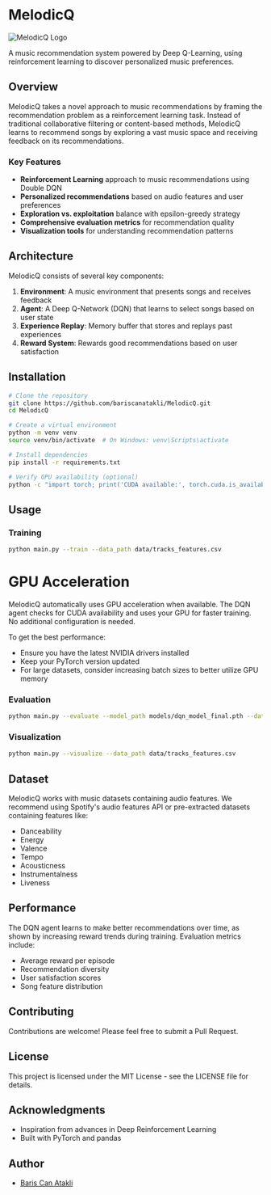 # MelodicQ

![MelodicQ Logo](./assets/melodicq_logo.png)

A music recommendation system powered by Deep Q-Learning, using reinforcement learning to discover personalized music preferences.

## Overview

MelodicQ takes a novel approach to music recommendations by framing the recommendation problem as a reinforcement learning task. Instead of traditional collaborative filtering or content-based methods, MelodicQ learns to recommend songs by exploring a vast music space and receiving feedback on its recommendations.

### Key Features

- **Reinforcement Learning** approach to music recommendations using Double DQN
- **Personalized recommendations** based on audio features and user preferences
- **Exploration vs. exploitation** balance with epsilon-greedy strategy
- **Comprehensive evaluation metrics** for recommendation quality
- **Visualization tools** for understanding recommendation patterns

## Architecture

MelodicQ consists of several key components:

1. **Environment**: A music environment that presents songs and receives feedback
2. **Agent**: A Deep Q-Network (DQN) that learns to select songs based on user state
3. **Experience Replay**: Memory buffer that stores and replays past experiences
4. **Reward System**: Rewards good recommendations based on user satisfaction

## Installation

```bash
# Clone the repository
git clone https://github.com/bariscanatakli/MelodicQ.git
cd MelodicQ

# Create a virtual environment
python -m venv venv
source venv/bin/activate  # On Windows: venv\Scripts\activate

# Install dependencies
pip install -r requirements.txt

# Verify GPU availability (optional)
python -c "import torch; print('CUDA available:', torch.cuda.is_available()); print('Device name:', torch.cuda.get_device_name(0) if torch.cuda.is_available() else 'No GPU')"
```

## Usage

### Training

```bash
python main.py --train --data_path data/tracks_features.csv
```

# GPU Acceleration

MelodicQ automatically uses GPU acceleration when available. The DQN agent checks for CUDA availability and uses your GPU for faster training. No additional configuration is needed.

To get the best performance:
- Ensure you have the latest NVIDIA drivers installed
- Keep your PyTorch version updated
- For large datasets, consider increasing batch sizes to better utilize GPU memory

### Evaluation

```bash
python main.py --evaluate --model_path models/dqn_model_final.pth --data_path data/tracks_features.csv
```

### Visualization

```bash
python main.py --visualize --data_path data/tracks_features.csv
```

## Dataset

MelodicQ works with music datasets containing audio features. We recommend using Spotify's audio features API or pre-extracted datasets containing features like:

- Danceability
- Energy
- Valence
- Tempo
- Acousticness
- Instrumentalness
- Liveness

## Performance

The DQN agent learns to make better recommendations over time, as shown by increasing reward trends during training. Evaluation metrics include:

- Average reward per episode
- Recommendation diversity
- User satisfaction scores
- Song feature distribution

## Contributing

Contributions are welcome! Please feel free to submit a Pull Request.

## License

This project is licensed under the MIT License - see the LICENSE file for details.

## Acknowledgments

- Inspiration from advances in Deep Reinforcement Learning
- Built with PyTorch and pandas

## Author

- [Baris Can Atakli](https://github.com/bariscanatakli)
